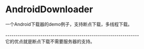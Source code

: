 AndroidDownloader
=================

一个Android下载器的demo例子，支持断点下载，多线程下载。<br/><br/>
-----------------------------------------------------------------<br/>
它的优点就是断点下载不需要服务器的支持。

